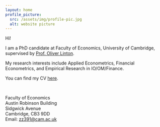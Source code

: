 ```yaml
---
layout: home
profile_picture:
  src: /assets/img/profile-pic.jpg
  alt: website picture
---
```




Hi! 

I am a PhD candidate at Faculty of Economics, University of Cambridge, supervised by [Prof. Oliver Linton](https://www.econ.cam.ac.uk/people/faculty/obl20).

My research interests include Applied Econometrics, Financial Econometrics, and Empirical Research in IO/OM/Finance. 

You can find my CV [here](https://zhaocheng-zhang.github.io/assets/files/cv.pdf).

<br />

Faculty of Economics<br>
Austin Robinson Building<br>
Sidgwick Avenue<br>
Cambridge, CB3 9DD<br>
Email: [zz391@cam.ac.uk](mailto:zz391@cam.ac.uk)
